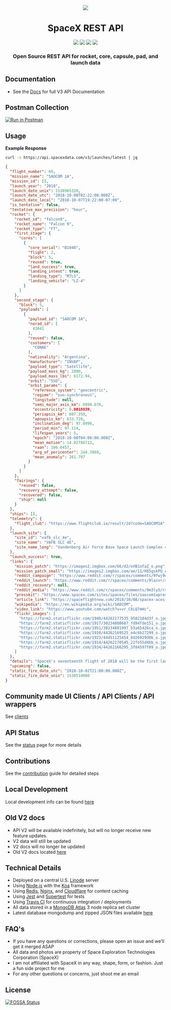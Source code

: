 <p align="center"><img src="https://i.imgur.com/foNO0Tn.jpg"></p>

<h1 align="center">SpaceX REST API</h1>

<p align="center">
<a href="https://circleci.com/gh/r-spacex/SpaceX-API"><img src="https://circleci.com/gh/r-spacex/SpaceX-API.svg?style=svg"></a>
<a href="https://hub.docker.com/r/jakewmeyer/spacex-api/"><img src="https://img.shields.io/docker/build/jakewmeyer/spacex-api.svg?longCache=true&style=flat"></a>
<a href="https://github.com/r-spacex/SpaceX-API/releases"><img src="https://img.shields.io/github/release/r-spacex/SpaceX-API.svg?longCache=true&style=flat"></a>
<a href="https://en.wikipedia.org/wiki/Representational_state_transfer"><img src="https://img.shields.io/badge/interface-REST-brightgreen.svg?longCache=true&style=flat"></a>
</p>

<h3 align="center">Open Source REST API for rocket, core, capsule, pad, and launch data</h3>

## Documentation
* See the [Docs](https://documenter.getpostman.com/view/2025350/RWaEzAiG) for full  V3 API Documentation

## Postman Collection
[![Run in Postman](https://run.pstmn.io/button.svg)](https://app.getpostman.com/run-collection/3aeac01a548a87943749)

## Usage

**Example Response**

```bash
curl -s https://api.spacexdata.com/v3/launches/latest | jq
```

```json
{
  "flight_number": 69,
  "mission_name": "SAOCOM 1A",
  "mission_id": [],
  "launch_year": "2018",
  "launch_date_unix": 1538965320,
  "launch_date_utc": "2018-10-08T02:22:00.000Z",
  "launch_date_local": "2018-10-07T19:22:00-07:00",
  "is_tentative": false,
  "tentative_max_precision": "hour",
  "rocket": {
    "rocket_id": "falcon9",
    "rocket_name": "Falcon 9",
    "rocket_type": "FT",
    "first_stage": {
      "cores": [
        {
          "core_serial": "B1048",
          "flight": 2,
          "block": 5,
          "reused": true,
          "land_success": true,
          "landing_intent": true,
          "landing_type": "RTLS",
          "landing_vehicle": "LZ-4"
        }
      ]
    },
    "second_stage": {
      "block": 5,
      "payloads": [
        {
          "payload_id": "SAOCOM 1A",
          "norad_id": [
            43641
          ],
          "reused": false,
          "customers": [
            "CONAE"
          ],
          "nationality": "Argentina",
          "manufacturer": "INVAP",
          "payload_type": "Satellite",
          "payload_mass_kg": 2800,
          "payload_mass_lbs": 6172.94,
          "orbit": "SSO",
          "orbit_params": {
            "reference_system": "geocentric",
            "regime": "sun-synchronous",
            "longitude": null,
            "semi_major_axis_km": 6998.678,
            "eccentricity": 0.0018839,
            "periapsis_km": 607.358,
            "apoapsis_km": 633.728,
            "inclination_deg": 97.8996,
            "period_min": 97.114,
            "lifespan_years": 5,
            "epoch": "2018-10-08T04:06:00.000Z",
            "mean_motion": 14.82786712,
            "raan": 106.0457,
            "arg_of_pericenter": 244.3969,
            "mean_anomaly": 261.797
          }
        }
      ]
    },
    "fairings": {
      "reused": false,
      "recovery_attempt": false,
      "recovered": false,
      "ship": null
    }
  },
  "ships": [],
  "telemetry": {
    "flight_club": "https://www.flightclub.io/result/2d?code=SAOCOM1A"
  },
  "launch_site": {
    "site_id": "vafb_slc_4e",
    "site_name": "VAFB SLC 4E",
    "site_name_long": "Vandenberg Air Force Base Space Launch Complex 4E"
  },
  "launch_success": true,
  "links": {
    "mission_patch": "https://images2.imgbox.com/66/d2/oVB1ofaZ_o.png",
    "mission_patch_small": "https://images2.imgbox.com/ae/11/H85gskPQ_o.png",
    "reddit_campaign": "https://www.reddit.com/r/spacex/comments/9fwj9o/saocom_1a_launch_campaign_thread/",
    "reddit_launch": "https://www.reddit.com/r/spacex/comments/9lazvr/rspacex_saocom_1a_official_launch_discussion/",
    "reddit_recovery": null,
    "reddit_media": "https://www.reddit.com/r/spacex/comments/9m3ly5/rspacex_saocom_1a_media_thread_videos_images_gifs/",
    "presskit": "https://www.spacex.com/sites/spacex/files/saocom1apresskit.pdf",
    "article_link": "https://spaceflightnow.com/2018/10/08/spacex-aces-first-rocket-landing-in-california-after-launching-argentine-satellite/",
    "wikipedia": "https://en.wikipedia.org/wiki/SAOCOM",
    "video_link": "https://www.youtube.com/watch?v=vr_C6LQ7mHc",
    "flickr_images": [
      "https://farm2.staticflickr.com/1940/44262177535_9582184d3f_o.jpg",
      "https://farm2.staticflickr.com/1917/30234800687_fd94fde151_o.jpg",
      "https://farm2.staticflickr.com/1951/30234801997_b5a65426ca_o.jpg",
      "https://farm2.staticflickr.com/1910/44262169525_e4c6b27299_o.jpg",
      "https://farm2.staticflickr.com/1923/44451125454_8d26929d0b_o.jpg",
      "https://farm2.staticflickr.com/1914/44262170545_22fe55d4bb_o.jpg",
      "https://farm2.staticflickr.com/1934/44262166295_3f84597f09_o.jpg"
    ]
  },
  "details": "SpaceX's seventeenth flight of 2018 will be the first launch of the Saocom Earth observation satellite constellation of the Argentine Space Agency CONAE. The second launch of Saocom 1B will happen in 2019. This flight will mark the first RTLS launch out of Vandenberg, with a landing on the concrete pad at SLC-4W, very close to the launch pad.",
  "upcoming": false,
  "static_fire_date_utc": "2018-10-02T21:00:00.000Z",
  "static_fire_date_unix": 1538514000
}
```

## Community made UI Clients / API Clients / API wrappers
See [clients](https://github.com/r-spacex/SpaceX-API/blob/master/clients.md)

## API Status
See the [status](https://status.spacexdata.com) page for more details

## Contributions
See the [contribution](https://github.com/r-spacex/SpaceX-API/blob/master/CONTRIBUTING.md) guide for detailed steps

## Local Development
Local development info can be found [here](https://github.com/r-spacex/SpaceX-API/blob/master/docs/development.md)

## Old V2 docs
* API V2 will be available indefinitely, but will no longer receive new feature updates.
* V2 data will still be updated
* V2 docs will no longer be updated
* Old V2 docs located [here](https://github.com/r-spacex/SpaceX-API/tree/master/docs)

## Technical Details
* Deployed on a central U.S. [Linode](https://www.linode.com/) server
* Using [Node.js](https://nodejs.org/en/) with the [Koa](http://koajs.com/) framework
* Using [Redis](https://redis.io/), [Nginx](https://www.nginx.com/), and [Cloudflare](https://www.cloudflare.com/) for content caching
* Using [Jest](https://facebook.github.io/jest/) and [Supertest](https://github.com/visionmedia/supertest) for tests
* Using [Travis CI](https://travis-ci.org/) for continuous integration / deployments
* All data stored in a [MongoDB Atlas](https://www.mongodb.com/cloud/atlas) 3 node replica set cluster
* Latest database mongodump and zipped JSON files available [here](https://drive.google.com/drive/folders/0B2DdgKR4GR4xdk1sRGowcUZXeE0?usp=sharing)

## FAQ's
* If you have any questions or corrections, please open an issue and we'll get it merged ASAP
* All data and photos are property of Space Exploration Technologies Corporation (SpaceX)
* I am not affiliated with SpaceX in any way, shape, form, or fashion. Just a fun side project for me
* For any other questions or concerns, just shoot me an email

## License
[![FOSSA Status](https://app.fossa.io/api/projects/git%2Bgithub.com%2Fr-spacex%2FSpaceX-API.svg?type=large)](https://app.fossa.io/projects/git%2Bgithub.com%2Fr-spacex%2FSpaceX-API?ref=badge_large)
